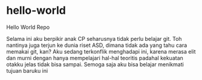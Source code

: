 # hello-world
Hello World Repo

Selama ini aku berpikir anak CP seharusnya tidak perlu belajar git. Toh nantinya juga terjun ke dunia riset ASD, dimana tidak ada yang tahu cara memakai git, kan? Aku sedang terkonflik menghadapi ini, karena merasa elit dan murni dengan hanya mempelajari hal-hal teoritis padahal kekuatan otakku jelas tidak bisa sampai. Semoga saja aku bisa belajar menikmati tujuan baruku ini
